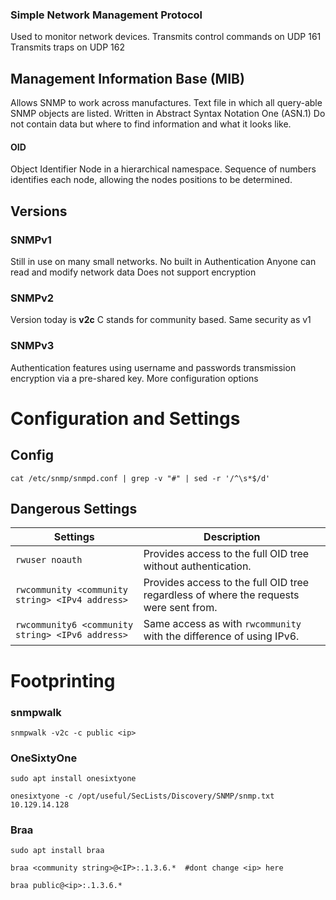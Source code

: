 ### Simple Network Management Protocol 

Used to monitor network devices.
Transmits control commands on UDP 161
Transmits traps on UDP 162

## Management Information Base (MIB)

Allows SNMP to work across manufactures. 
Text file in which all query-able SNMP objects are listed. 
Written in Abstract Syntax Notation One (ASN.1)
Do not contain data but where to find information and what it looks like.
#### OID 
Object Identifier
Node in a hierarchical namespace.
Sequence of numbers identifies each node, allowing the nodes positions to be determined. 


## Versions 
### SNMPv1
Still in use on many small networks. 
No built in Authentication 
	Anyone can read and modify network data
Does not support encryption 

### SNMPv2
Version today is **v2c**
	C stands for community based.
Same security as v1

### SNMPv3 
Authentication features using username and passwords 
transmission encryption via a pre-shared key.
More configuration options

# Configuration and Settings
## Config
```shell-session
cat /etc/snmp/snmpd.conf | grep -v "#" | sed -r '/^\s*$/d'
```
## Dangerous Settings 

|**Settings**|**Description**|
|---|---|
|`rwuser noauth`|Provides access to the full OID tree without authentication.|
|`rwcommunity <community string> <IPv4 address>`|Provides access to the full OID tree regardless of where the requests were sent from.|
|`rwcommunity6 <community string> <IPv6 address>`|Same access as with `rwcommunity` with the difference of using IPv6.|

# Footprinting

### snmpwalk
```shell-session
snmpwalk -v2c -c public <ip>
```

### OneSixtyOne
```shell-session
sudo apt install onesixtyone

onesixtyone -c /opt/useful/SecLists/Discovery/SNMP/snmp.txt 10.129.14.128
```

### Braa 
```shell-session
sudo apt install braa

braa <community string>@<IP>:.1.3.6.*  #dont change <ip> here

braa public@<ip>:.1.3.6.*
```
